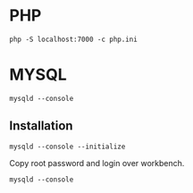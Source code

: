 # PHP
```
php -S localhost:7000 -c php.ini
```

# MYSQL
```
mysqld --console
```

## Installation
```
mysqld --console --initialize
```

Copy root password and login over workbench. 

```
mysqld --console
```